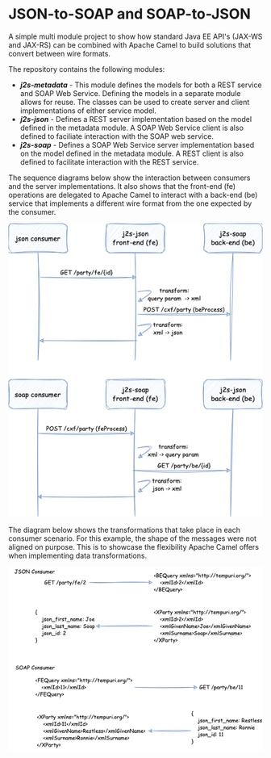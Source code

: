 # JSON-to-SOAP and SOAP-to-JSON

A simple multi module project to show how standard Java EE API's (JAX-WS and JAX-RS) can be combined with
Apache Camel to build solutions that convert between wire formats.

The repository contains the following modules:

* ___j2s-metadata___ - This module defines the models for both a REST service and SOAP Web Service.  Defining the 
  models in a separate module allows for reuse. The classes can be used to create server and client 
  implementations of either service model.
* ___j2s-json___ - Defines a REST server implementation based on the model defined in the metadata module.
  A SOAP Web Service client is also defined to faciliate interaction with the SOAP web service.
* ___j2s-soap___ - Defines a SOAP Web Service server implementation based on the model defined in the metadata module.
  A REST client is also defined to facilitate interaction with the REST service.


The sequence diagrams below show the interaction between consumers and the server implementations. It also shows that
the front-end (fe) operations are delegated to Apache Camel to interact with a back-end (be) service that implements 
a different wire format from the one expected by the consumer.

![Sequence](img/json2soap.png)


The diagram below shows the transformations that take place in each consumer scenario. For this example, the shape
of the messages were not aligned on purpose. This is to showcase the flexibility Apache Camel offers when
implementing data transformations.


![Transformation](img/json2soap-transform.png)
